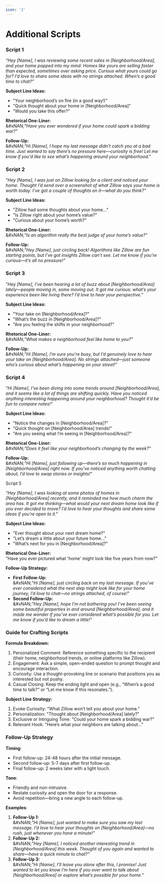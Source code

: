 ```yaml
---
icon: '2'
---
```


# Additional Scripts

### Script 1

_"Hey \[Name], I was reviewing some recent sales in \[Neighborhood/Area], and your home popped into my mind. Homes like yours are selling faster than expected, sometimes over asking price. Curious what yours could go for? I’d love to share some ideas with no strings attached. When’s a good time to chat?"_

**Subject Line Ideas:**

* "Your neighborhood’s on fire (in a good way!)"
* "Quick thought about your home in \[Neighborhood/Area]"
* "Would you take this offer?"

**Rhetorical One-Liner:**\
&#xNAN;_"Have you ever wondered if your home could spark a bidding war?"_

**Follow-Up:**\
&#xNAN;_"Hi \[Name], I hope my last message didn’t catch you at a bad time. Just wanted to say there’s no pressure here—curiosity is free! Let me know if you’d like to see what’s happening around your neighborhood."_

### Script 2

_"Hey \[Name], I was just on Zillow looking for a client and noticed your home. Thought I’d send over a screenshot of what Zillow says your home is worth today. I’ve got a couple of thoughts on it—what do you think?"_

**Subject Line Ideas:**

* "Zillow had some thoughts about your home…"
* "Is Zillow right about your home’s value?"
* "Curious about your home’s worth?"

**Rhetorical One-Liner:**\
&#xNAN;_"Is an algorithm really the best judge of your home’s value?"_

**Follow-Up:**\
&#xNAN;_"Hey \[Name], just circling back! Algorithms like Zillow are fun starting points, but I’ve got insights Zillow can’t see. Let me know if you’re curious—it’s all no pressure!"_

### Script 3

_"Hey \[Name], I’ve been hearing a lot of buzz about \[Neighborhood/Area] lately—people moving in, some moving out. It got me curious: what’s your experience been like living there? I’d love to hear your perspective."_

**Subject Line Ideas:**

* "Your take on \[Neighborhood/Area]?"
* "What’s the buzz in \[Neighborhood/Area]?"
* "Are you feeling the shifts in your neighborhood?"

**Rhetorical One-Liner:**\
&#xNAN;_"What makes a neighborhood feel like home to you?"_

**Follow-Up:**\
&#xNAN;_"Hi \[Name], I’m sure you’re busy, but I’d genuinely love to hear your take on \[Neighborhood/Area]. No strings attached—just someone who’s curious about what’s happening on your street!"_

### Script 4

_"Hi \[Name], I’ve been diving into some trends around \[Neighborhood/Area], and it seems like a lot of things are shifting quickly. Have you noticed anything interesting happening around your neighborhood? Thought it’d be fun to compare notes!"_

**Subject Line Ideas:**

* "Notice the changes in \[Neighborhood/Area]?"
* "Quick thought on \[Neighborhood/Area] trends!"
* "Are you seeing what I’m seeing in \[Neighborhood/Area]?"

**Rhetorical One-Liner:**\
&#xNAN;_"Does it feel like your neighborhood’s changing by the week?"_

**Follow-Up:**\
&#xNAN;_"Hi \[Name], just following up—there’s so much happening in \[Neighborhood/Area] right now. If you’ve noticed anything worth chatting about, I’d love to swap stories or insights!"_

Script 5

_"Hey \[Name], I was looking at some photos of homes in \[Neighborhood/Area] recently, and it reminded me how much charm the area has. It got me thinking—what would your next dream home look like if you ever decided to move? I’d love to hear your thoughts and share some ideas if you’re open to it."_

**Subject Line Ideas:**

* "Ever thought about your next dream home?"
* "Let’s dream a little about your future home…"
* "What’s next for you in \[Neighborhood/Area]?"

**Rhetorical One-Liner:**\
"Have you ever pictured what 'home' might look like five years from now?"

**Follow-Up Strategy:**

* **First Follow-Up:**\
  &#xNAN;_"Hi \[Name], just circling back on my last message. If you’ve ever considered what the next step might look like for your home journey, I’d love to chat—no strings attached, of course!"_
* **Second Follow-Up:**\
  &#xNAN;_"Hey \[Name], hope I’m not bothering you! I’ve been seeing some beautiful properties in and around \[Neighborhood/Area], and it made me wonder if you’ve ever considered what’s possible for you. Let me know if you’d like to dream a little!"_

### Guide for Crafting Scripts

**Formula Breakdown:**

1. Personalized Comment: Reference something specific to the recipient (their home, neighborhood trends, or online platforms like Zillow).
2. Engagement: Ask a simple, open-ended question to prompt thought and encourage interaction.
3. Curiosity: Use a thought-provoking line or scenario that positions you as interested but not pushy.
4. Casual Closing: Keep the ending light and open (e.g., “When’s a good time to talk?” or “Let me know if this resonates.”).

**Subject Line Strategy:**

1. Evoke Curiosity: "What Zillow won’t tell you about your home."
2. Personalization: "Thought about \[Neighborhood/Area] lately?"
3. Exclusive or Intriguing Tone: "Could your home spark a bidding war?"
4. Relevant Hook: "Here’s what your neighbors are talking about…"

### Follow-Up Strategy

**Timing**:

* First follow-up: 24-48 hours after the initial message.
* Second follow-up: 5-7 days after first follow-up.
* Final follow-up: 2 weeks later with a light touch.

**Tone**:

* Friendly and non-intrusive.
* Restate curiosity and open the door for a response.
* Avoid repetition—bring a new angle to each follow-up.

**Examples**:

1. **Follow-Up 1:**\
   &#xNAN;_"Hi \[Name], just wanted to make sure you saw my last message. I’d love to hear your thoughts on \[Neighborhood/Area]—no rush, just whenever you have a minute!"_
2. **Follow-Up 2:**\
   &#xNAN;_"Hey \[Name], I noticed another interesting trend in \[Neighborhood/Area] this week. Thought of you again and wanted to share—have a quick minute to chat?"_
3. **Follow-Up 3:**\
   &#xNAN;_"Hi \[Name], I’ll leave you alone after this, I promise! Just wanted to let you know I’m here if you ever want to talk about \[Neighborhood/Area] or explore what’s possible for your home."_



